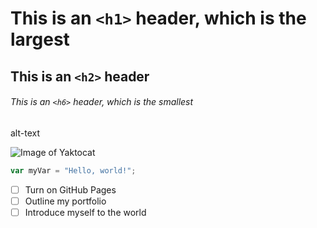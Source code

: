 # This is an `<h1>` header, which is the largest

## This is an `<h2>` header

###### This is an `<h6>` header, which is the smallest

alt-text

![Image of Yaktocat](https://octodex.github.com/images/yaktocat.png)

``` javascript
var myVar = "Hello, world!";
```

- [ ] Turn on GitHub Pages
- [ ] Outline my portfolio
- [ ] Introduce myself to the world
